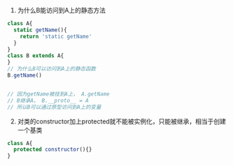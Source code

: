1.  为什么B能访问到A上的静态方法
```js
class A{
  static getName(){
    return 'static getName'
  }
}
class B extends A{
}
// 为什么B可以访问到A上的静态函数
B.getName()


// 因为getName被挂到A上， A.getName
// B继承A， B.__proto__ = A
// 所以B可以通过原型访问到A上的变量
```

2. 对类的constructor加上protected就不能被实例化，只能被继承，相当于创建一个基类
```js
class A{
  protected constructor(){}
}
```